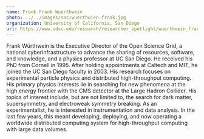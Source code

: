 ```yaml
---
name: Frank Frank Wuerthwein
photo: ../../images/sac/wuerthwien-frank.jpg
organization: University of California, San Diego
url: https://www.sdsc.edu/research/researcher_spotlight/wuerthwein_frank.html
---
```


Frank Würthwein is the Executive Director of the Open Science Grid, a national cyberinfrastructure to advance the sharing of resources, software, and knowledge, and a physics professor at UC San Diego. He received his PhD from Cornell in 1995. After holding appointments at Caltech and MIT, he joined the UC San Diego faculty in 2003. His research focuses on experimental particle physics and distributed high-throughput computing. His primary physics interests lie in searching for new phenomena at the high energy frontier with the CMS detector at the Large Hadron Collider. His topics of interest include, but are not limited to, the search for dark matter, supersymmetry, and electroweak symmetry breaking. As an experimentalist, he is interested in instrumentation and data analysis. In the last few years, this meant developing, deploying, and now operating a worldwide distributed computing system for high-throughput computing with large data volumes.
